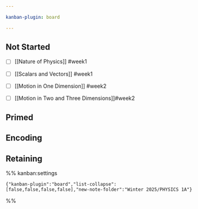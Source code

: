```yaml
---

kanban-plugin: board

---
```


## Not Started

- [ ] [[Nature of Physics]] #week1
- [ ] [[Scalars and Vectors]] #week1
- [ ] [[Motion in One Dimension]] #week2
- [ ] [[Motion in Two and Three Dimensions]]#week2


## Primed



## Encoding



## Retaining





%% kanban:settings
```
{"kanban-plugin":"board","list-collapse":[false,false,false,false],"new-note-folder":"Winter 2025/PHYSICS 1A"}
```
%%